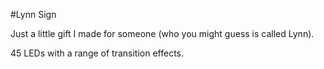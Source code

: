 #Lynn Sign

Just a little gift I made for someone (who you might guess is called Lynn).

45 LEDs with a range of transition effects.
